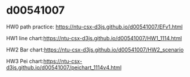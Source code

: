 # d00541007
HW0 path practice: https://ntu-csx-d3js.github.io/d00541007/EFv1.html

HW1 line chart:https://ntu-csx-d3js.github.io/d00541007/HW1_1114.html

HW2 Bar chart:https://ntu-csx-d3js.github.io/d00541007/HW2_scenario

HW3 Pei chart:https://ntu-csx-d3js.github.io/d00541007/peichart_1114v4.html

 
